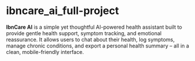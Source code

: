 # ibncare_ai_full-project
**IbnCare AI** is a simple yet thoughtful AI-powered health assistant built to provide gentle health support, symptom tracking, and emotional reassurance. It allows users to chat about their health, log symptoms, manage chronic conditions, and export a personal health summary – all in a clean, mobile-friendly interface.
